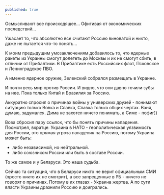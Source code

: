 ```yaml
---
published: true
---
```


Осмысливают все происходящее...
Офигивая от экономических последствий...

Ужасает то, что абсолютно все считают Россию виноватой и никто, даже не пытается что-то понять...

К моим предыдущим умозаключениям добавилось то, что ядерные ракеты из Украины смогут долететь до Москвы и их не смогут сбить, в отличии от Прибалтики. 
В Прибалтике есть Российских флот, Псковское и Ленинградское ПВО.

А именно ядерное оружие, Зеленский собрался размещать в Украине.

И почти весь мир против России. И видно, что они давно точили зубы на нее. Пока только Китай и Бразилия за Россию. 

Аккуратно спросил о причинах войны у универских друзей - понимают ситуацию только Вовка и Славка, Славка только общих чертах.
Ваня, думаю, задумался. Дима не захотел ничего понимать, а Симе - пофиг))

Вова сбросил пару ссылок, что бы понять причины нападения. 
Посмотрел, вкратце: Украина в НАТО - геополитическая уязвимость для России, это прямая угроза нападения на Россию, 
потому Украина может быть: 
- либо независимой, но нейтральной.
- либо союзником России или быть в составе России.

То же самое и у Беларуси. Это наша судьба.

Сейчас та ситуация, что в Беларуси никто не верит официальным СМИ (просто никто их не смотрит), 
а все запрещенные в РБ - ничего не говорят о причинах. 
Потому в их глазах - Украина жертва. А по сути власти Украины дразнили Россию и доигрались.
